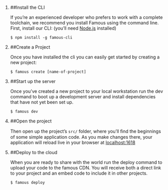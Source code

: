 1. ##Install the CLI
    <div class="description">
        <p>If you’re an experienced developer who prefers to work with a complete toolchain, we recommend you install Famous using the command line. First, install our CLI: (you’ll need <a href='https://nodejs.org/'>Node.js</a> installed)</p>
        <code class="example"><span>$</span> npm install -g famous-cli</code>
    </div>

2. ##Create a Project
    <div class="description">
        <p>Once you have installed the cli you can easily get started by creating a new project:</p>
        <code class="example"><span>$</span> famous create [name-of-project]</code>
    </div>

3. ##Start up the server
    <div class="description">
        <p>Once you’ve created a new project to your local workstation run the dev command to boot up a development server and install dependencies that have not yet been set up.</p>
        <code class="example"><span>$</span> famous dev</code>
    </div>

4. ##Open the project
    <div class="description">
        <p>Then open up the project’s <code>src/</code> folder, where you’ll ﬁnd the beginnings of some simple application code. As you make changes there, your application will reload live in your browser at <a href='http://localhost:1337/'>localhost:1618</a></p>
    </div>

5. ##Deploy to the cloud
    <div class="description">
        <p>When you are ready to share with the world run the deploy command to upload your code to the famous CDN. You will receive both a direct link to your project and an embed code to include it in other projects.</p>
        <code class="example"><span>$</span> famous deploy</code>
    </div>
    